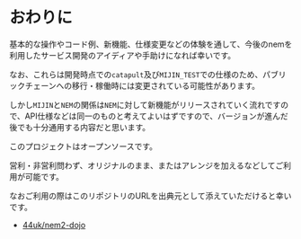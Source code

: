 # おわりに

基本的な操作やコード例、新機能、仕様変更などの体験を通して、今後のnemを利用したサービス開発のアイディアや手助けになれば幸いです。

なお、これらは開発時点での`catapult`及び`MIJIN_TEST`での仕様のため、パブリックチェーンへの移行・稼働時には変更されている可能性があります。

しかし`MIJIN`と`NEM`の関係は`NEM`に対して新機能がリリースされていく流れですので、API仕様などは同一のものと考えてよいはずですので、バージョンが進んだ後でも十分通用する内容だと思います。

このプロジェクトはオープンソースです。

営利・非営利問わず、オリジナルのまま、またはアレンジを加えるなどしてご利用が可能です。

なおご利用の際はこのリポジトリのURLを出典元として添えていただけると幸いです。

- [44uk/nem2\-dojo](https://github.com/44uk/nem2-dojo)
